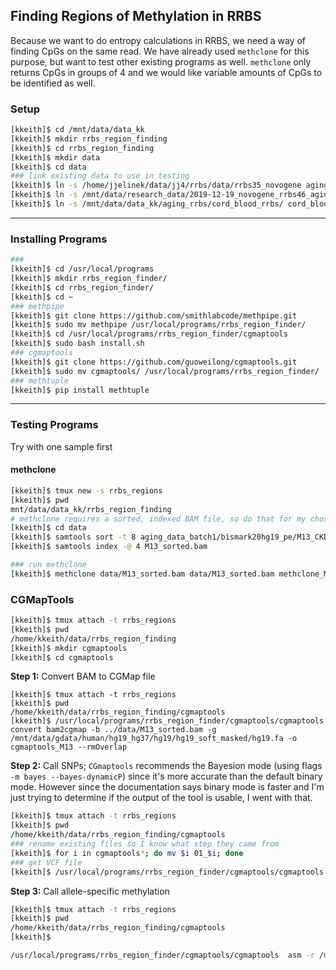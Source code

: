 ## Finding Regions of Methylation in RRBS

Because we want to do entropy calculations in RRBS, we need a way of finding CpGs on the same read. We have already used `methclone` for this purpose, but want to test other existing programs as well. `methclone` only returns CpGs in groups of 4 and we would like variable amounts of CpGs to be identified as well.

### Setup

```bash
[kkeith]$ cd /mnt/data/data_kk
[kkeith]$ mkdir rrbs_region_finding
[kkeith]$ cd rrbs_region_finding
[kkeith]$ mkdir data
[kkeith]$ cd data
### link existing data to use in testing
[kkeith]$ ln -s /home/jjelinek/data/jj4/rrbs/data/rrbs35_novogene aging_data_batch1
[kkeith]$ ln -s /mnt/data/research_data/2019-12-19_novogene_rrbs46_aging/ aging_data_batch2
[kkeith]$ ln -s /mnt/data/data_kk/aging_rrbs/cord_blood_rrbs/ cord_blood_data
```

---

### Installing Programs

```bash
### 
[kkeith]$ cd /usr/local/programs
[kkeith]$ mkdir rrbs_region_finder/
[kkeith]$ cd rrbs_region_finder/
[kkeith]$ cd ~
### methpipe
[kkeith]$ git clone https://github.com/smithlabcode/methpipe.git
[kkeith]$ sudo mv methpipe /usr/local/programs/rrbs_region_finder/
[kkeith]$ cd /usr/local/programs/rrbs_region_finder/cgmaptools
[kkeith]$ sudo bash install.sh
### cgmaptools
[kkeith]$ git clone https://github.com/guoweilong/cgmaptools.git
[kkeith]$ sudo mv cgmaptools/ /usr/local/programs/rrbs_region_finder/
### methtuple
[kkeith]$ pip install methtuple
```

---

### Testing Programs

Try with one sample first

#### methclone

```bash
[kkeith]$ tmux new -s rrbs_regions
[kkeith]$ pwd
mnt/data/data_kk/rrbs_region_finding
# methclone requires a sorted, indexed BAM file, so do that for my chosen file first
[kkeith]$ cd data
[kkeith]$ samtools sort -t 8 aging_data_batch1/bismark20hg19_pe/M13_CKDL190139057-1a-20_H3WM3BBXX_L1_1_val_1_bismark_bt2_pe.bam > M13_sorted.bam
[kkeith]$ samtools index -@ 4 M13_sorted.bam

### run methclone
[kkeith]$ methclone data/M13_sorted.bam data/M13_sorted.bam methclone_M13.txt.gz M13
```
### CGMapTools

```bash
[kkeith]$ tmux attach -t rrbs_regions
[kkeith]$ pwd
/home/kkeith/data/rrbs_region_finding
[kkeith]$ mkdir cgmaptools
[kkeith]$ cd cgmaptools
```
**Step 1:** Convert BAM to CGMap file

```
[kkeith]$ tmux attach -t rrbs_regions
[kkeith]$ pwd
/home/kkeith/data/rrbs_region_finding/cgmaptools
[kkeith]$ /usr/local/programs/rrbs_region_finder/cgmaptools/cgmaptools convert bam2cgmap -b ../data/M13_sorted.bam -g /mnt/data/gdata/human/hg19_hg37/hg19/hg19_soft_masked/hg19.fa -o cgmaptools_M13 --rmOverlap
```
**Step 2:** Call SNPs; `CGmaptools` recommends the Bayesion mode (using flags `-m bayes --bayes-dynamicP`) since it's more accurate than the default binary mode. However since the documentation says binary mode is faster and I'm just trying to determine if the output of the tool is usable, I went with that.

```bash
[kkeith]$ tmux attach -t rrbs_regions
[kkeith]$ pwd
/home/kkeith/data/rrbs_region_finding/cgmaptools
### rename existing files so I know what step they came from
[kkeith]$ for i in cgmaptools*; do mv $i 01_$i; done
### get VCF file
[kkeith]$ /usr/local/programs/rrbs_region_finder/cgmaptools/cgmaptools snv -i 01_cgmaptools_M13.ATCGmap.gz -v 02_cgmaptools_M13.vcf
```
**Step 3:** Call allele-specific methylation

```bash
[kkeith]$ tmux attach -t rrbs_regions
[kkeith]$ pwd
/home/kkeith/data/rrbs_region_finding/cgmaptools
[kkeith]$ 

/usr/local/programs/rrbs_region_finder/cgmaptools/cgmaptools  asm -r /mnt/data/gdata/human/hg19_hg37/hg19/hg19_soft_masked/hg19.fa -b ../data/M13_sorted.bam -l 02_cgmaptools_M13.vcf -o 03_cgmaptools_M13_asmr.txt -t CG

```

